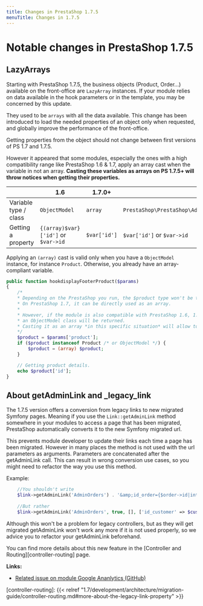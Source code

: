 ```yaml
---
title: Changes in PrestaShop 1.7.5
menuTitle: Changes in 1.7.5
---
```


Notable changes in PrestaShop 1.7.5
=======

## LazyArrays

Starting with PrestaShop 1.7.5, the business objects (Product, Order...) available on the front-office are `LazyArray` instances. If your module relies on data available in the hook parameters or in the template, you may be concerned by this update.

They used to be `arrays` with all the data available. This change has been introduced to load the needed properties of an object only when requested, and globally improve the performance of the front-office.

Getting properties from the object should not change between first versions of PS 1.7 and 1.7.5.

However it appeared that some modules, especially the ones with a high compatibility range like PrestaShop 1.6 & 1.7, apply an array cast when the variable in not an array. **Casting these variables as arrays on PS 1.7.5+ will throw notices when getting their properties.**


|    | 1.6 | 1.7.0+ | 1.7.5+ |
|----|-----|--------|--------|
| Variable type / class | `ObjectModel` | `array` | `PrestaShop\PrestaShop\Adapter\Presenter\AbstractLazyArray` |
| Getting a property | `{(array)$var}['id']` or `$var->id` | `$var['id']` | `$var['id']` or `$var->id` |

Applying an `(array)` cast is valid only when you have a `ObjectModel` instance, for instance `Product`. Otherwise, you already have an array-compliant variable.

```php
public function hookdisplayFooterProduct($params)
{
    /*
    * Depending on the PrestaShop you run, the $product type won't be the same.
    * On PrestaShop 1.7, it can be directly used as an array.
    * 
    * However, if the module is also compatible with PrestaShop 1.6, 1.5...
    * an ObjectModel class will be returned.
    * Casting it as an array *in this specific situation* will allow to cover all cases.
    */
    $product = $params['product'];
    if ($product instanceof Product /* or ObjectModel */) {
        $product = (array) $product;
    }

    // Getting product details.
    echo $product['id'];
}
```

## About getAdminLink and _legacy_link

The 1.7.5 version offers a conversion from legacy links to new migrated Symfony pages. Meaning if you use the `Link::getAdminLink` method somewhere in your modules to access a page that has been migrated, PrestaShop automatically converts it to the new Symfony migrated url.

This prevents module developer to update their links each time a page has been migrated. However in many places the method is not used with the url parameters as arguments. Parameters are concatenated after the getAdminLink call. This can result in wrong conversion use cases, so you might need to refactor the way you use this method.

Example:

```php
    //You shouldn't write
    $link->getAdminLink('AdminOrders') . '&amp;id_order={$order->id|intval}&amp;vieworder';
    
    //But rather
    $link->getAdminLink('AdminOrders', true, [], ['id_customer' => $customer->id|intval, 'viewcustomer' => 1]);
```

Although this won't be a problem for legacy controllers, but as they will get migrated getAdminLink won't work any more if it is not used properly, so we advice you to refactor your getAdminLink beforehand.

You can find more details about this new feature in the [Controller and Routing][controller-routing] page. 

**Links:**

* [Related issue on module Google Ananlytics (GitHub)](https://github.com/PrestaShop/ps_googleanalytics/pull/14/files)

[controller-routing]: {{< relref "1.7/development/architecture/migration-guide/controller-routing.md#more-about-the-legacy-link-property" >}}
